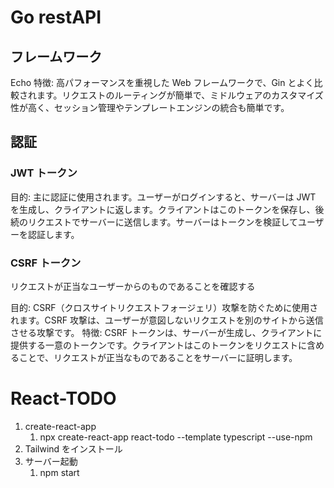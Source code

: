 # Go restAPI

## フレームワーク

Echo
特徴: 高パフォーマンスを重視した Web フレームワークで、Gin とよく比較されます。リクエストのルーティングが簡単で、ミドルウェアのカスタマイズ性が高く、セッション管理やテンプレートエンジンの統合も簡単です。

## 認証

### JWT トークン

目的: 主に認証に使用されます。ユーザーがログインすると、サーバーは JWT を生成し、クライアントに返します。クライアントはこのトークンを保存し、後続のリクエストでサーバーに送信します。サーバーはトークンを検証してユーザーを認証します。

### CSRF トークン

リクエストが正当なユーザーからのものであることを確認する

目的: CSRF（クロスサイトリクエストフォージェリ）攻撃を防ぐために使用されます。CSRF 攻撃は、ユーザーが意図しないリクエストを別のサイトから送信させる攻撃です。
特徴: CSRF トークンは、サーバーが生成し、クライアントに提供する一意のトークンです。クライアントはこのトークンをリクエストに含めることで、リクエストが正当なものであることをサーバーに証明します。

# React-TODO

1. create-react-app
    1. npx create-react-app react-todo --template typescript --use-npm
2. Tailwind をインストール
3. サーバー起動
    1. npm start
